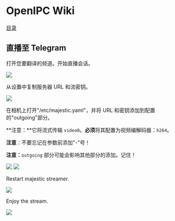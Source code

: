 # OpenIPC Wiki
[目录](../README.zh.md)

## 直播至 Telegram

打开您要翻译的频道。开始直播会话。

![](../images/howto-streaming-telegram-1.webp)

从设置中复制服务器 URL 和流密钥。

![](../images/howto-streaming-telegram-2.webp)

在相机上打开"/etc/majestic.yaml"，并将 URL 和密钥添加到配置的"outgoing"部分。

**注意：**它将流式传输 `video0`。**必须**将其配置为视频编解码器：`h264`。

**注意**：不要忘记在参数前添加"-"号！

**注意：**`outgoing` 部分可能会影响其他部分的添加。记住！

![](../images/howto-streaming-telegram-3.webp)
![](../images/howto-streaming-telegram-4.webp)

Restart majestic streamer.

![](../images/howto-streaming-telegram-5.webp)

Enjoy the stream.

![](../images/howto-streaming-telegram-6.webp)
